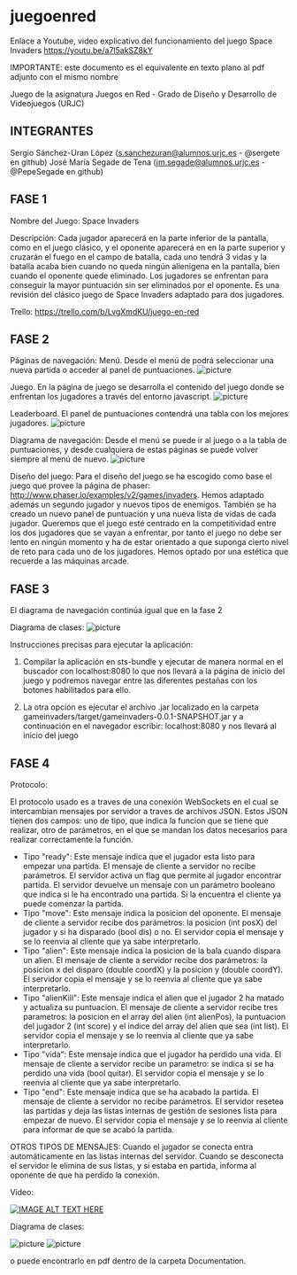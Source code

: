 ﻿# juegoenred

Enlace a Youtube, video explicativo del funcionamiento del juego Space Invaders
https://youtu.be/a7l5akSZ8kY

IMPORTANTE: este documento es el equivalente en texto plano al pdf adjunto con el mismo nombre

Juego de la asignatura Juegos en Red - Grado de Diseño y Desarrollo de Videojuegos (URJC)

## INTEGRANTES

Sergio Sánchez-Uran López (s.sanchezuran@alumnos.urjc.es - @sergete en github)
José María Segade de Tena (jm.segade@alumnos.urjc.es - @PepeSegade en github)


## FASE 1

Nombre del Juego: Space Invaders

Descripción: 
Cada jugador aparecerá en la parte inferior de la pantalla, como en el juego clásico, y el oponente aparecerá en en la parte
superior y cruzarán el fuego en el campo de batalla, cada uno tendrá 3 vidas y la batalla acaba bien cuando no queda ningún
alienígena en la pantalla, bien cuando el oponente quede eliminado.
Los jugadores se enfrentan para conseguir la mayor puntuación sin ser eliminados por el oponente.
Es una revisión del clásico juego de Space Invaders adaptado para dos jugadores.


Trello: https://trello.com/b/LvgXmdKU/juego-en-red

## FASE 2

Páginas de navegación:
Menú. Desde el menú de podrá seleccionar una nueva partida o acceder al panel de puntuaciones.
![picture](documentation/mainScreen.png)

Juego. En la página de juego se desarrolla el contenido del juego donde se enfrentan los jugadores a través del entorno javascript.
![picture](documentation/game.png)

Leaderboard. El panel de puntuaciones contendrá una tabla con los mejores jugadores.
![picture](documentation/score.png)

Diagrama de navegación:
Desde el menú se puede ir al juego o a la tabla de puntuaciones, y desde cualquiera de estas páginas se puede volver siempre al menú de nuevo.
![picture](documentation/navigation.png)


Diseño del juego:
Para el diseño del juego se ha escogido como base el juego que provee la página de phaser: http://www.phaser.io/examples/v2/games/invaders. 
Hemos adaptado además un segundo jugador y nuevos tipos de enemigos. 
También se ha creado un nuevo panel de puntuación y una nueva lista de vidas de cada jugador. 
Queremos que el juego esté centrado en la competitividad entre los dos jugadores que se vayan a enfrentar,
por tanto el juego no debe ser lento en ningún momento y ha de estar orientado a que suponga 
cierto nivel de reto para cada uno de los jugadores. 
Hemos optado por una estética que recuerde a las máquinas arcade. 

## FASE 3

El diagrama de navegación continúa igual que en la fase 2

Diagrama de clases:
![picture](documentation/Diagrama_clases.png)

Instrucciones precisas para ejecutar la aplicación:

1. Compilar la aplicación en sts-bundle y ejecutar de manera normal en el buscador con localhost:8080
lo que nos llevará a la página de inicio del juego y podremos navegar entre las diferentes pestañas
con los botones habilitados para ello.

2. La otra opción es ejecutar el archivo .jar localizado en la carpeta gameinvaders/target/gameinvaders-0.0.1-SNAPSHOT.jar
   y a continuación en el navegador escribir: localhost:8080 y nos llevará al inicio del juego


## FASE 4

Protocolo:

El protocolo usado es a traves de una conexión WebSockets en el cual se intercambian mensajes por servidor a traves de archivos
JSON. Estos JSON tienen dos campos: uno de tipo, que indica la funcion que se tiene que realizar, otro de parámetros, en el que 
se mandan los datos necesarios para realizar correctamente la función.

* Tipo "ready":
Este mensaje indica que el jugador esta listo para empezar una partida.
El mensaje de cliente a servidor no recibe parámetros.
El servidor activa un flag que permite al jugador encontrar partida.
El servidor devuelve un mensaje con un parámetro booleano que indica si le ha encontrado una partida. Si la encuentra el
cliente ya puede comenzar la partida.
* Tipo "move":
Este mensaje indica la posicion del oponente.
El mensaje de cliente a servidor recibe dos parámetros: la posicion (int posX) del jugador y si ha disparado (bool dis) o no.
El servidor copia el mensaje y se lo reenvia al cliente que ya sabe interpretarlo.
* Tipo "alien":
Este mensaje indica la posicion de la bala cuando dispara un alien.
El mensaje de cliente a servidor recibe dos parámetros: la posicion x del disparo (double coordX) y la posicion y (double coordY).
El servidor copia el mensaje y se lo reenvia al cliente que ya sabe interpretarlo.
* Tipo "alienKill":
Este mensaje indica el alien que el jugador 2 ha matado y actualiza su puntuacion.
El mensaje de cliente a servidor recibe tres parametros: la posicion en el array del alien (int alienPos),
la puntuacion del jugador 2 (int score) y el indice del array del alien que sea (int list).
El servidor copia el mensaje y se lo reenvia al cliente que ya sabe interpretarlo.
* Tipo "vida":
Este mensaje indica que el jugador ha perdido una vida.
El mensaje de cliente a servidor recibe un parametro: se indica si se ha perdido una vida (bool quitar).
El servidor copia el mensaje y se lo reenvia al cliente que ya sabe interpretarlo.
* Tipo "end":
Este mensaje indica que se ha acabado la partida.
El mensaje de cliente a servidor no recibe parámetros.
El servidor resetea las partidas y deja las listas internas de gestión de sesiones lista para 
empezar de nuevo.
El servidor copia el mensaje y se lo reenvia al cliente para informar de que se acabó la partida.

OTROS TIPOS DE MENSAJES: Cuando el jugador se conecta entra automáticamente en las listas internas del
servidor. Cuando se desconecta el servidor le elimina de sus listas, y si estaba en partida,
informa al oponente de que ha perdido la conexión.


Video:

[![IMAGE ALT TEXT HERE](https://img.youtube.com/vi/a7l5akSZ8kY/0.jpg)](https://www.youtube.com/watch?v=a7l5akSZ8kY)

Diagrama de clases:

![picture](documentation/DiagramadeClases1.png)
![picture](documentation/DiagramadeClases2.png)

o puede encontrarlo en pdf dentro de la carpeta Documentation.